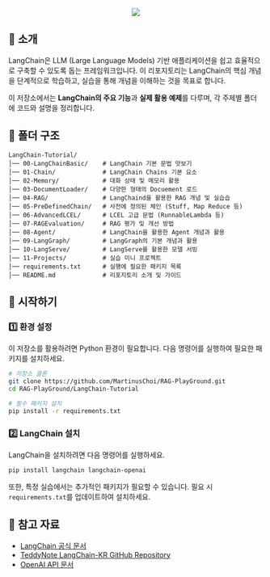 <p align='center'>
    <image src='https://github.com/user-attachments/assets/fafbac18-c808-412e-a29d-9c1e85d9c2cb'>
</p>

## 📖 소개
LangChain은 LLM (Large Language Models) 기반 애플리케이션을 쉽고 효율적으로 구축할 수 있도록 돕는 프레임워크입니다. 이 리포지토리는 LangChain의 핵심 개념을 단계적으로 학습하고, 실습을 통해 개념을 이해하는 것을 목표로 합니다.

이 저장소에서는 **LangChain의 주요 기능**과 **실제 활용 예제**를 다루며, 각 주제별 폴더에 코드와 설명을 정리합니다.

## 📂 폴더 구조

```
LangChain-Tutorial/
│── 00-LangChainBasic/    # LangChain 기본 문법 맛보기
│── 01-Chain/             # LangChain Chains 기본 요소
│── 02-Memory/            # 대화 상태 및 메모리 활용
│── 03-DocumentLoader/    # 다양한 형태의 Docuement 로드
│── 04-RAG/               # LangChaind을 활용한 RAG 개념 및 실습습
│── 05-PreDefinedChain/   # 사전에 정의된 체인 (Stuff, Map Reduce 등)
│── 06-AdvancedLCEL/      # LCEL 고급 문법 (RunnableLambda 등)
│── 07-RAGEvaluation/     # RAG 평가 및 개선 방법
│── 08-Agent/             # LangChain을 활용한 Agent 개념과 활용
│── 09-LangGraph/         # LangGraph의 기본 개념과 활용
│── 10-LangServe/         # LangServe를 활용한 모델 서빙
│── 11-Projects/          # 실습 미니 프로젝트
│── requirements.txt      # 실행에 필요한 패키지 목록
│── README.md             # 리포지토리 소개 및 가이드
```

## 🚀 시작하기

### 1️⃣ 환경 설정
이 저장소를 활용하려면 Python 환경이 필요합니다. 다음 명령어를 실행하여 필요한 패키지를 설치하세요.

```bash
# 저장소 클론
git clone https://github.com/MartinusChoi/RAG-PlayGround.git
cd RAG-PlayGround/LangChain-Tutorial

# 필수 패키지 설치
pip install -r requirements.txt
```

### 2️⃣ LangChain 설치
LangChain을 설치하려면 다음 명령어를 실행하세요.

```bash
pip install langchain langchain-openai
```

또한, 특정 실습에서는 추가적인 패키지가 필요할 수 있습니다. 필요 시 `requirements.txt`를 업데이트하여 설치하세요.

## 🔗 참고 자료
- [LangChain 공식 문서](https://python.langchain.com/docs/introduction/)
- [TeddyNote LangChain-KR GitHub Repository](https://github.com/teddylee777/langchain-kr)
- [OpenAI API 문서](https://platform.openai.com/docs/)
